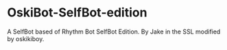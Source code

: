 # OskiBot-SelfBot-edition
A SelfBot based of Rhythm Bot SelfBot Edition. By Jake in the SSL modified by oskikiboy.
